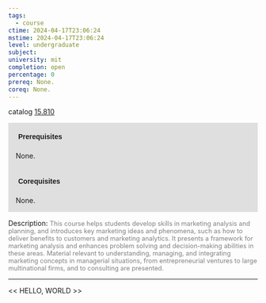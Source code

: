 ```yaml
---
tags:
  - course
ctime: 2024-04-17T23:06:24
mstime: 2024-04-17T23:06:24
level: undergraduate
subject: 
university: mit
completion: open
percentage: 0
prereq: None.
coreq: None.
---
```


catalog [15.810](https://ocw.mit.edu/courses/15-810-marketing-management-analytics-frameworks-and-applications-fall-2015/)

<span style="display: block; padding: 15px; background-color: rgb(100, 100, 100, 0.2);"><font id="m_prereq3969_0" style="display: block; font-family: Arial, sans-serif; font-weight: bold; padding: 5px">Prerequisites</font><br><span id="prereq3969_0">None.</span></span>
<span style="display: block; padding: 15px; background-color: rgb(100, 100, 100, 0.2);"><font id="m_coreq3969_0" style="display: block; font-family: Arial, sans-serif; font-weight: bold; padding: 5px">Corequisites</font><br><span id="coreq3969_0">None.</span></span>

<font style="">Description:</font>
<font style="color: grey; font-size: 0.8rem;">This course helps students develop skills in marketing analysis and planning, and introduces key marketing ideas and phenomena, such as how to deliver benefits to customers and marketing analytics. It presents a framework for marketing analysis and enhances problem solving and decision-making abilities in these areas. Material relevant to understanding, managing, and integrating marketing concepts in managerial situations, from entrepreneurial ventures to large multinational firms, and to consulting are presented.</font>



---

<< HELLO, WORLD >>
